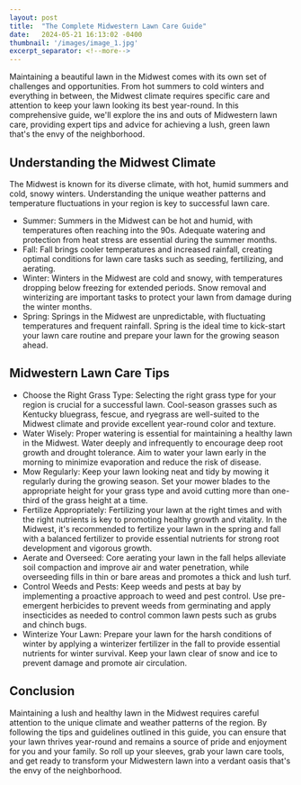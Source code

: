 ```yaml
---
layout: post
title:  "The Complete Midwestern Lawn Care Guide"
date:   2024-05-21 16:13:02 -0400
thumbnail: '/images/image_1.jpg'
excerpt_separator: <!--more-->
---
```

Maintaining a beautiful lawn in the Midwest comes with its own set of challenges and opportunities. <!--more-->From hot summers to cold winters and everything in between, the Midwest climate requires specific care and attention to keep your lawn looking its best year-round. In this comprehensive guide, we'll explore the ins and outs of Midwestern lawn care, providing expert tips and advice for achieving a lush, green lawn that's the envy of the neighborhood.

## Understanding the Midwest Climate
The Midwest is known for its diverse climate, with hot, humid summers and cold, snowy winters. Understanding the unique weather patterns and temperature fluctuations in your region is key to successful lawn care.
* Summer: Summers in the Midwest can be hot and humid, with temperatures often reaching into the 90s. Adequate watering and protection from heat stress are essential during the summer months.
* Fall: Fall brings cooler temperatures and increased rainfall, creating optimal conditions for lawn care tasks such as seeding, fertilizing, and aerating.
* Winter: Winters in the Midwest are cold and snowy, with temperatures dropping below freezing for extended periods. Snow removal and winterizing are important tasks to protect your lawn from damage during the winter months.
* Spring: Springs in the Midwest are unpredictable, with fluctuating temperatures and frequent rainfall. Spring is the ideal time to kick-start your lawn care routine and prepare your lawn for the growing season ahead.

## Midwestern Lawn Care Tips
* Choose the Right Grass Type: Selecting the right grass type for your region is crucial for a successful lawn. Cool-season grasses such as Kentucky bluegrass, fescue, and ryegrass are well-suited to the Midwest climate and provide excellent year-round color and texture.
* Water Wisely: Proper watering is essential for maintaining a healthy lawn in the Midwest. Water deeply and infrequently to encourage deep root growth and drought tolerance. Aim to water your lawn early in the morning to minimize evaporation and reduce the risk of disease.
* Mow Regularly: Keep your lawn looking neat and tidy by mowing it regularly during the growing season. Set your mower blades to the appropriate height for your grass type and avoid cutting more than one-third of the grass height at a time.
* Fertilize Appropriately: Fertilizing your lawn at the right times and with the right nutrients is key to promoting healthy growth and vitality. In the Midwest, it's recommended to fertilize your lawn in the spring and fall with a balanced fertilizer to provide essential nutrients for strong root development and vigorous growth.
* Aerate and Overseed: Core aerating your lawn in the fall helps alleviate soil compaction and improve air and water penetration, while overseeding fills in thin or bare areas and promotes a thick and lush turf.
* Control Weeds and Pests: Keep weeds and pests at bay by implementing a proactive approach to weed and pest control. Use pre-emergent herbicides to prevent weeds from germinating and apply insecticides as needed to control common lawn pests such as grubs and chinch bugs.
* Winterize Your Lawn: Prepare your lawn for the harsh conditions of winter by applying a winterizer fertilizer in the fall to provide essential nutrients for winter survival. Keep your lawn clear of snow and ice to prevent damage and promote air circulation.

## Conclusion
Maintaining a lush and healthy lawn in the Midwest requires careful attention to the unique climate and weather patterns of the region. By following the tips and guidelines outlined in this guide, you can ensure that your lawn thrives year-round and remains a source of pride and enjoyment for you and your family. So roll up your sleeves, grab your lawn care tools, and get ready to transform your Midwestern lawn into a verdant oasis that's the envy of the neighborhood.
